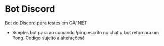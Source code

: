 # Bot Discord
Bot do Discord para testes em C#/.NET

* Simples bot para ao comando !ping escrito no chat o bot retornara um Pong. Codigo sujeito a alterações!
